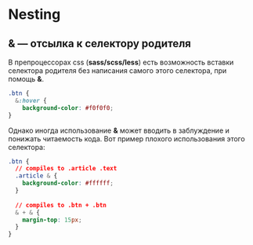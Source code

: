 # Nesting

## & — отсылка к селектору родителя

В препроцессорах css \(**sass/scss/less**\) есть возможность вставки селектора родителя без написания самого этого селектора, при помощь **&**.

```css
.btn {
  &:hover {
    background-color: #f0f0f0;
}
```

Однако иногда использование **&** может вводить в заблуждение и понижать читаемость кода. Вот пример плохого использования этого селектора:

```css
.btn {
  // compiles to .article .text
  .article & {
    background-color: #ffffff;
  }
  
  // compiles to .btn + .btn
  & + & {
    margin-top: 15px;
  }
}
```

